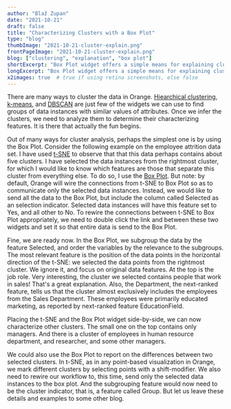 ```yaml
---
author: "Blaž Zupan"
date: "2021-10-21"
draft: false
title: "Characterizing Clusters with a Box Plot"
type: "blog"
thumbImage: "2021-10-21-cluster-explain.png"
frontPageImage: "2021-10-21-cluster-explain.png"
blog: ["clustering", "explanation", "box plot"]
shortExcerpt: "Box Plot widget offers a simple means for explaining clusters."
longExcerpt: "Box Plot widget offers a simple means for explaining clusters."
x2images: true  # true if using retina screenshots, else false
---
```


There are many ways to cluster the data in Orange. [Hiearchical clustering](https://orangedatamining.com/widget-catalog/unsupervised/hierarchicalclustering/), [k-means](https://orangedatamining.com/widget-catalog/unsupervised/kmeans/), and [DBSCAN](https://orangedatamining.com/widget-catalog/unsupervised/DBSCAN/) are just few of the widgets we can use to find groups of data instances with similar values of attributes. Once we infer the clusters, we need to analyze them to determine their characterizing features. It is there that actually the fun begins.

<WindowScreenshot src="2021-10-21-cluster-explain-workflow.png" />

Out of many ways for cluster analysis, perhaps the simplest one is by using the Box Plot. Consider the following example on the employee attrition data set. I have used [t-SNE](https://orangedatamining.com/widget-catalog/unsupervised/tsne/) to observe that that this data perhaps contains about five clusters. I have selected the data instances from the rightmost cluster, for which I would like to know which features are those that  separate this cluster from everything else. To do so, I use the [Box Plot](https://orangedatamining.com/widget-catalog/visualize/boxplot/). But note: by default, Orange will wire the connections from t-SNE to Box Plot so as to communicate only the selected data instances. Instead, we would like to send all the data to the Box Plot, but include the column called Selected as an selection indicator. Selected data instances will have this feature set to Yes, and all other to No. To rewire the connections between t-SNE to Box Plot appropriately, we need to double click the link and between these two widgets and set it so that entire data is send to the Box Plot.

<WindowScreenshot src="2021-10-21-cluster-explain-link.png" />

Fine, we are ready now. In the Box Plot, we subgroup the data by the feature Selected, and order the variables by the relevance to the subgroups. The most relevant feature is the position of the data points in the horizontal direction of the t-SNE: we selected the data points from the rightmost cluster. We ignore it, and focus on original data features. At the top is the job role. Very interesting, the cluster we selected contains people that work in sales! That's a great explanation. Also, the Department, the next-ranked feature, tells us that the cluster almost exclusively includes the employees from the Sales Department. These employees were primarily educated marketing, as reported by next-ranked feature EducationField.

<WindowScreenshot src="2021-10-21-cluster-explain-boxplot.png" />

Placing the t-SNE and the Box Plot widget side-by-side, we can now characterize other clusters. The small one on the top contains only managers. And there is a cluster of employees in human resource department, and researcher, and some other managers. 

<WindowScreenshot src="2021-10-21-cluster-explain-side-by-side.png" />

We could also use the Box Plot to report on the differences between two selected clusters. In t-SNE, as in any point-based visualization in Orange, we mark different clusters by selecting points with a shift-modifier. We also need to rewire our workflow to, this time, send only the selected data instances to the box plot. And the subgrouping feature would now need to be the cluster indicator, that is, a feature called Group. But let us leave these details and examples to some other blog.